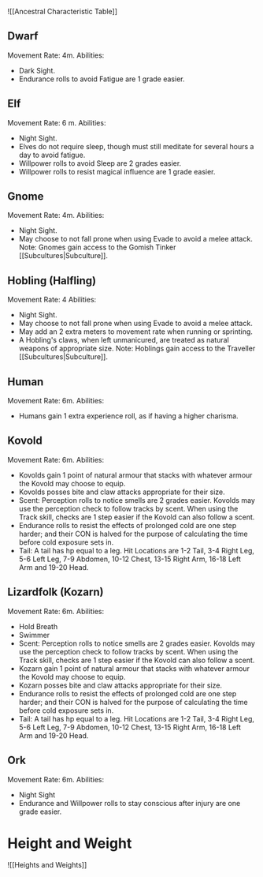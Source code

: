 ![[Ancestral Characteristic Table]]

## Dwarf 
Movement Rate: 4m.
Abilities:
- Dark Sight.
- Endurance rolls to avoid Fatigue are 1 grade easier.

## Elf 
Movement Rate: 6 m.
Abilities:
- Night Sight.
- Elves do not require sleep, though must still meditate for several hours a day to avoid fatigue.
- Willpower rolls to avoid Sleep are 2 grades easier.
- Willpower rolls to resist magical influence are 1 grade easier.

## Gnome 
Movement Rate: 4m.
Abilities:
- Night Sight.
- May choose to not fall prone when using Evade to avoid a melee attack.
Note: Gnomes gain access to the Gomish Tinker [[Subcultures|Subculture]].

## Hobling (Halfling)
Movement Rate: 4
Abilities: 
- Night Sight.
- May choose to not fall prone when using Evade to avoid a melee attack.
- May add an 2 extra meters to movement rate when running or sprinting.
- A Hobling's claws, when left unmanicured, are treated as natural weapons of appropriate size.
Note: Hoblings gain access to the Traveller [[Subcultures|Subculture]].

## Human 
Movement Rate: 6m.
Abilities:
- Humans gain 1 extra experience roll, as if having a higher charisma.

## Kovold 
Movement Rate: 6m.
Abilities:
- Kovolds gain 1 point of natural armour that stacks with whatever armour the Kovold may choose to equip.
- Kovolds posses bite and claw attacks appropriate for their size.
- Scent: Perception rolls to notice smells are 2 grades easier. Kovolds may use the perception check to follow tracks by scent. When using the Track skill, checks are 1 step easier if the Kovold can also follow a scent.
- Endurance rolls to resist the effects of prolonged cold are one step harder; and their CON is halved for the purpose of calculating the time before cold exposure sets in.
- Tail: A tail has hp equal to a leg. Hit Locations are 1-2 Tail, 3-4 Right Leg, 5-6 Left Leg, 7-9 Abdomen, 10-12 Chest, 13-15 Right Arm, 16-18 Left Arm and 19-20 Head.

## Lizardfolk (Kozarn)
Movement Rate: 6m.
Abilities:
- Hold Breath
- Swimmer
- Scent: Perception rolls to notice smells are 2 grades easier. Kovolds may use the perception check to follow tracks by scent. When using the Track skill, checks are 1 step easier if the Kovold can also follow a scent.
- Kozarn gain 1 point of natural armour that stacks with whatever armour the Kovold may choose to equip.
- Kozarn posses bite and claw attacks appropriate for their size.
- Endurance rolls to resist the effects of prolonged cold are one step harder; and their CON is halved for the purpose of calculating the time before cold exposure sets in.
- Tail: A tail has hp equal to a leg. Hit Locations are 1-2 Tail, 3-4 Right Leg, 5-6 Left Leg, 7-9 Abdomen, 10-12 Chest, 13-15 Right Arm, 16-18 Left Arm and 19-20 Head.

## Ork
Movement Rate: 6m.
Abilities:
- Night Sight
- Endurance and Willpower rolls to stay conscious after injury are one grade easier.

# Height and Weight
![[Heights and Weights]]